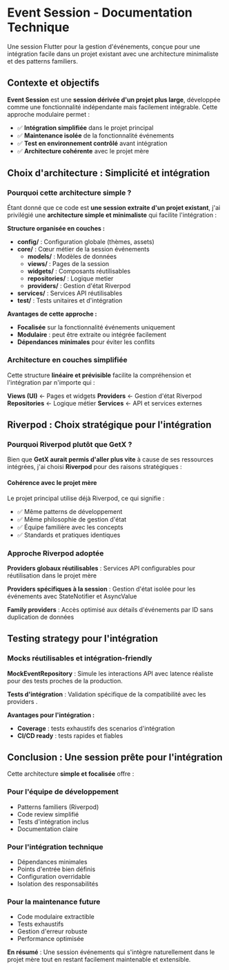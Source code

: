 # Event Session - Documentation Technique

Une session Flutter pour la gestion d'événements, conçue pour une intégration facile dans un projet existant avec une architecture minimaliste et des patterns familiers.

## Contexte et objectifs

**Event Session** est une **session dérivée d'un projet plus large**, développée comme une fonctionnalité indépendante mais facilement intégrable. Cette approche modulaire permet :

- ✅ **Intégration simplifiée** dans le projet principal
- ✅ **Maintenance isolée** de la fonctionnalité événements  
- ✅ **Test en environnement contrôlé** avant intégration
- ✅ **Architecture cohérente** avec le projet mère

## Choix d'architecture : Simplicité et intégration

### Pourquoi cette architecture simple ?

Étant donné que ce code est **une session extraite d'un projet existant**, j'ai privilégié une **architecture simple et minimaliste** qui facilite l'intégration :

**Structure organisée en couches :**
- **config/** : Configuration globale (thèmes, assets)
- **core/** : Cœur métier de la session événements
  - **models/** : Modèles de données
  - **views/** : Pages de la session
  - **widgets/** : Composants réutilisables
  - **repositories/** : Logique metier
  - **providers/** : Gestion d'état Riverpod
- **services/** : Services API réutilisables
- **test/** : Tests unitaires et d'intégration

**Avantages de cette approche :**
- **Focalisée** sur la fonctionnalité événements uniquement
- **Modulaire** : peut être extraite ou intégrée facilement
- **Dépendances minimales** pour éviter les conflits

### Architecture en couches simplifiée

Cette structure **linéaire et prévisible** facilite la compréhension et l'intégration par n'importe qui :

**Views (UI)** ← Pages et widgets
**Providers** ← Gestion d'état Riverpod  
**Repositories** ← Logique métier
**Services** ← API et services externes

## Riverpod : Choix stratégique pour l'intégration

### Pourquoi Riverpod plutôt que GetX ?

Bien que **GetX aurait permis d'aller plus vite** à cause de ses ressources intégrées, j'ai choisi **Riverpod** pour des raisons stratégiques :

#### **Cohérence avec le projet mère**
Le projet principal utilise déjà Riverpod, ce qui signifie :
- ✅ Même patterns de développement
- ✅ Même philosophie de gestion d'état  
- ✅ Équipe familière avec les concepts
- ✅ Standards et pratiques identiques

### Approche Riverpod adoptée

**Providers globaux réutilisables** : Services API configurables pour réutilisation dans le projet mère

**Providers spécifiques à la session** : Gestion d'état isolée pour les événements avec StateNotifier et AsyncValue

**Family providers** : Accès optimisé aux détails d'événements par ID sans duplication de données


## Testing strategy pour l'intégration

### Mocks réutilisables et intégration-friendly

**MockEventRepository** : Simule les interactions API avec latence réaliste pour des tests proches de la production.

**Tests d'intégration** : Validation spécifique de la compatibilité avec les providers .

**Avantages pour l'intégration :**
- **Coverage** : tests exhaustifs des scenarios d'intégration
- **CI/CD ready** : tests rapides et fiables

##  Conclusion : Une session prête pour l'intégration

Cette architecture **simple et focalisée** offre :

### **Pour l'équipe de développement**
- Patterns familiers (Riverpod)
- Code review simplifié
- Tests d'intégration inclus
- Documentation claire

### **Pour l'intégration technique**
- Dépendances minimales
- Points d'entrée bien définis  
- Configuration overridable
- Isolation des responsabilités

### **Pour la maintenance future**
- Code modulaire extractible
- Tests exhaustifs
- Gestion d'erreur robuste
- Performance optimisée

**En résumé** : Une session événements qui s'intègre naturellement dans le projet mère tout en restant facilement maintenable et extensible.
